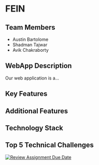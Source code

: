 # FEIN

## Team Members
* Austin Bartolome
* Shadman Tajwar
* Avik Chakraborty


## WebApp Description
Our web application is a...

## Key Features


## Additional Features


## Technology Stack


## Top 5 Technical Challenges



[![Review Assignment Due Date](https://classroom.github.com/assets/deadline-readme-button-24ddc0f5d75046c5622901739e7c5dd533143b0c8e959d652212380cedb1ea36.svg)](https://classroom.github.com/a/KRLE_tfD)
